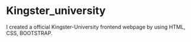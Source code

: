 # Kingster_university
I created a official Kingster-University frontend webpage by using HTML, CSS, BOOTSTRAP.
